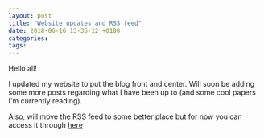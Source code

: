 ```yaml
---
layout: post
title: "Website updates and RSS feed"
date: 2018-06-16 13-36-12 +0100
categories:
tags:
---
```


Hello all!

I updated my website to put the blog front and center. Will soon be adding
some more posts regarding what I have been up to (and some cool papers I'm currently reading).

Also, will move the RSS feed to some better place but for now you can access it through [here](http://kgourgou.me/feed.xml)
